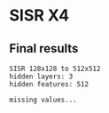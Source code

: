 # SISR X4

## Final results

```
SISR 128x128 to 512x512
hidden layers: 3
hidden features: 512

missing values...
```